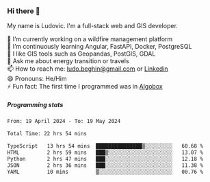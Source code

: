 ### Hi there 👋

My name is Ludovic. I'm a full-stack web and GIS developer.

 🔭 I’m currently working on a wildfire management platform<br/>
 🌱 I’m continuously learning Angular, FastAPI, Docker, PostgreSQL<br/>
 👯 I like GIS tools such as Geopandas, PostGIS, GDAL<br/>
 💬 Ask me about energy transition or travels<br/>
 📫 How to reach me: ludo.beghin@gmail.com or [Linkedin](https://www.linkedin.com/in/ludovic-beghin/)<br/>
 😄 Pronouns: He/Him<br/>
 ⚡ Fun fact: The first time I programmed was in [Algobox](https://fr.wikipedia.org/wiki/Algobox)<br/>

##### Programming stats
<!--START_SECTION:waka-->

```txt
From: 19 April 2024 - To: 19 May 2024

Total Time: 22 hrs 54 mins

TypeScript   13 hrs 54 mins  ███████████████▒░░░░░░░░░   60.68 %
HTML         2 hrs 59 mins   ███▒░░░░░░░░░░░░░░░░░░░░░   13.07 %
Python       2 hrs 47 mins   ███░░░░░░░░░░░░░░░░░░░░░░   12.18 %
JSON         2 hrs 36 mins   ███░░░░░░░░░░░░░░░░░░░░░░   11.38 %
YAML         10 mins         ▒░░░░░░░░░░░░░░░░░░░░░░░░   00.76 %
```

<!--END_SECTION:waka-->
